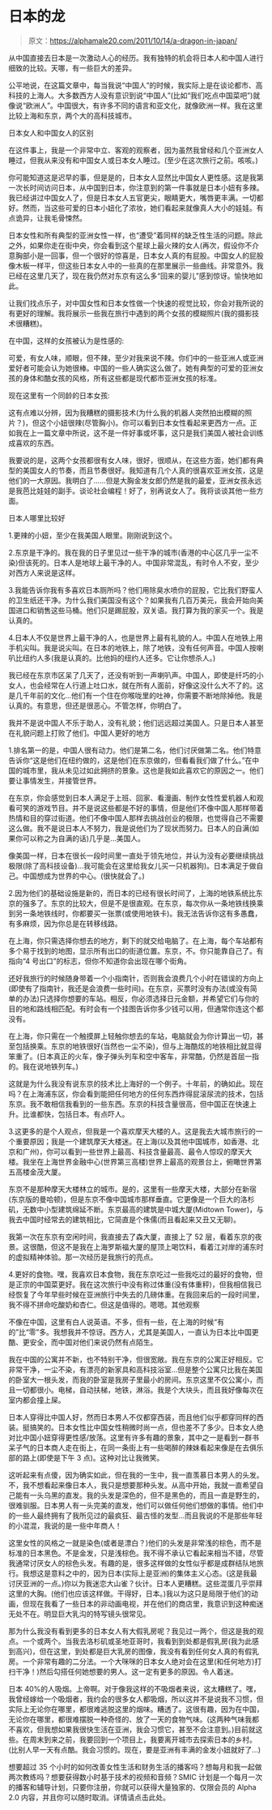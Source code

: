 # 日本的龙

> 原文：<https://alphamale20.com/2011/10/14/a-dragon-in-japan/>

从中国直接去日本是一次激动人心的经历。我有独特的机会将日本人和中国人进行细致的比较。天哪，有一些巨大的差异。

公平地说，在这篇文章中，每当我说“中国人”的时候，我实际上是在谈论都市、高科技的上海人。大多数西方人没有意识到说“中国人”(比如“我们吃点中国菜吧”)就像说“欧洲人”。中国很大，有许多不同的语言和亚文化，就像欧洲一样。我在这里比较上海和东京，两个大的高科技城市。

日本女人和中国女人的区别

在这件事上，我是一个非常中立、客观的观察者，因为虽然我曾经和几个亚洲女人睡过，但我从来没有和中国女人或日本女人睡过。(至少在这次旅行之前。咳咳。)

你可能知道这是迟早的事，但是是的，日本女人显然比中国女人更性感。这是我第一次长时间访问日本，从中国到日本，你注意到的第一件事就是日本小妞有多辣。我已经讲过中国女人了，但是日本女人五官更尖，眼睛更大，嘴唇更丰满。一切都好。然而，当这些可爱的日本小妞化了浓妆，她们看起来就像真人大小的娃娃。有点诡异，让我毛骨悚然。

日本女性和所有典型的亚洲女性一样，也“遭受”着同样的缺乏性生活的问题。除此之外，如果你走在街中央，你会看到这个星球上最火辣的女人(再次，假设你不介意胸部小是一回事，但一个很好的惊喜是，日本女人真的有屁股。中国女人的屁股像木板一样平，但这些日本女人中的一些真的在那里展示一些曲线。非常意外。我已经在这里几天了，现在我仍然对东京有这么多“回来的婴儿”感到惊讶。愉快地如此。

让我们找点乐子，对中国女性和日本女性做一个快速的视觉比较，你会对我所说的有更好的理解。我将展示一些我在旅行中遇到的两个女孩的模糊照片(我的摄影技术很糟糕)。

在中国，这样的女孩被认为是性感的:

可爱，有女人味，顺眼，但不辣，至少对我来说不辣。你们中的一些亚洲人或亚洲爱好者可能会认为她很棒。中国的一些人确实这么做了。她有典型的可爱的亚洲女孩的身体和酷女孩的风格，所有这些都是现代都市亚洲女孩的标准。

现在这里有一个同龄的日本女孩:

这有点难以分辨，因为我糟糕的摄影技术(为什么我的机器人突然拍出模糊的照片？)，但这个小妞很辣(尽管胸小)。你可以看到日本女性看起来更西方一点。正如我在上一篇文章中所说，这不是一件好事或坏事，这只是我们美国人被社会训练成喜欢的东西。

我要说的是，这两个女孩都很有女人味，很好，很顺从，在这些方面，她们都有典型的美国女人的节奏，而且节奏很好。我知道有几个人真的很喜欢亚洲女孩，这是他们的一大原因。我明白了......但是大胸金发女郎仍然是我的最爱，亚洲女孩永远是我芭比娃娃的副手。谈论社会编程！好了，别再说女人了。我将谈谈其他一些方面。

日本人哪里比较好

1.更辣的小妞，至少在我美国人眼里。刚刚说到这个。

2.东京是干净的。我在我的日子里见过一些干净的城市(香港的中心区几乎一尘不染)但该死的。日本人是地球上最干净的人。中国非常混乱，有时令人不安，至少对西方人来说是这样。

3.我能告诉你我有多喜欢日本厕所吗？他们用除臭水喷你的屁股，它比我们野蛮人的卫生纸还干净。为什么我们美国没有这个？如果我有几百万美元，我会开始向美国进口和销售这些马桶。他们只是踢屁股，双关语。我打算为我的家买一个。我是认真的。

4.日本人不仅是世界上最干净的人，也是世界上最有礼貌的人。中国人在地铁上用手机尖叫。我是说尖叫。在日本的地铁上，除了地铁，没有任何声音。中国人按喇叭比纽约人多(我是认真的。比他妈的纽约人还多。它让你想杀人。)

我已经在东京市区呆了几天了，还没有听到一声喇叭声。中国人，即使是纤巧的小女人，也会经常在人行道上吐口水，就在所有人面前，好像这没什么大不了的。这是几千年前的文化...他们有一个住在你喉咙里的吐神，你需要不断地除掉他。我是认真的。有意思，但还是很恶心。不管怎样，你明白了。

我并不是说中国人不乐于助人，没有礼貌；他们远远超过美国人。只是日本人甚至在礼貌问题上打败了他们。中国人更好的地方

1.排名第一的是，中国人很有动力。他们是第二名，他们讨厌做第二名。他们特意告诉你“这是他们在纽约做的，这是他们在东京做的，但看看我们做了什么。”在中国的城市里，我从未见过如此拥挤的景象。这也是我如此喜欢它的原因之一。他们要让事情发生，并接管世界。

在东京，你会感觉到日本人满足于上班、回家、看漫画、制作女性性爱机器人和观看可笑的游戏节目。并不是说这些都是不好的事情，但是他们不像中国人那样带着热情和目的穿过街道。他们不像中国人那样去挑战创业的极限，也觉得自己不需要这么做。我不是说日本人不努力，我是说他们为了现状而努力。日本人的自满(如果你可以称之为自满的话)几乎是...美国人。

像美国一样，日本在很长一段时间里一直处于领先地位，并认为没有必要继续挑战极限(除了高科技设备)...我可能会在这里给我女儿买一只机器狗)。日本满足于做自己。中国想成为世界的中心。(很快就会了。)

2.因为他们的基础设施是新的，而日本的已经有很长时间了，上海的地铁系统比东京的强多了。东京的比较大，但是不是很直观。在东京，每次你从一条地铁线换乘到另一条地铁线时，你都要买一张票(或使用地铁卡)。我无法告诉你这有多愚蠢，有多麻烦，因为你总是在转移线路。

在上海，你只需选择你想去的地方，剩下的就交给电脑了。在上海，每个车站都有多个易于找到的地图，显示所有出口的街道位置。东京，不。你只能靠自己了。有指向“4 号出口”的标志，但你不知道你会出现在哪个街角。

还好我旅行的时候随身带着一个小指南针，否则我会浪费几个小时在错误的方向上(即使有了指南针，我还是会浪费一些时间)。在东京，买票时没有办法(或没有简单的办法)只选择你想要的车站。相反，你必须选择日元金额，并希望它们与你的目的地和路线相匹配。有时会有一个挂图告诉你多少钱可以用，但通常你连这个都没有。

在上海，你只需在一个触摸屏上轻触你想去的车站，电脑就会为你计算出一切，甚至包括换乘。东京的地铁很好(当然也一尘不染)，但与上海酷炫的地铁相比就显得笨重了。(日本真正的火车，像子弹头列车和空中客车，非常酷，仍然是首屈一指的。我在说地铁列车。)

这就是为什么我没有说东京的技术比上海好的一个例子。十年前，的确如此。现在吗？在上海浦东区，你会看到能把任何地方的任何东西炸得屁滚尿流的技术，包括东京。我不敢相信我看到的一些东西。东京的科技含量很高，但中国正在快速上升。比谁都快，包括日本。有点吓人。

3.这更多的是个人观点，但我是一个喜欢摩天大楼的人。这是我去大城市旅行的一个重要原因；我是一个建筑摩天大楼迷。在上海(以及其他中国城市，如香港、北京和广州)，你可以看到一些世界上最高、科技含量最高、最令人惊叹的摩天大楼。我坐在上海世界金融中心(世界第三高楼)世界上最高的观景台上，俯瞰世界第五高楼金茂大厦。

东京不是那种摩天大楼林立的城市。是的，这里有一些摩天大楼，大部分在新宿(东京版的曼哈顿)，但是东京不像中国城市那样垂直。它更像是一个巨大的洛杉矶，无数中小型建筑绵延不断。东京最高的建筑是中城大厦(Midtown Tower)，与我去中国时经常去的建筑相比，它简直是个侏儒(而且看起来又丑又无聊)。

我第一次在东京有空闲时间，我直接去了森大厦，直接上了 52 层，看着东京的夜景。这很酷，但这不是我在上海罗斯福大厦的屋顶上喝饮料，看着江对岸的浦东时的虚拟精神体验。那一次经历是我旅行的亮点。

4.更好的食物。嘿，我喜欢日本食物，我在东京吃过一些我吃过的最好的食物，但是正宗的中国菜更好。我在这次旅行中没有称过体重(没有体重秤)，但我相信我已经恢复了今年早些时候在亚洲旅行中失去的几磅体重。在我回来后的一段时间里，我不得不拼命吃酸奶和杏仁。但这是值得的。嗯嗯。其他观察

不像在中国，这里有白人说英语。不多，但有一些，在上海的时候“有的”比“零”多。我想我并不惊讶。西方人，尤其是美国人，一直认为日本比中国更酷、更安全，而中国对他们来说仍然有点陌生。

我在中国的公寓并不新，也不特别干净，但很宽敞。我在东京的公寓正好相反。它非常干净，一尘不染，有漂亮的新家具和高科技浴室...但是整个公寓只比我在美国的卧室大一根头发，而我的卧室是我房子里最小的房间。东京这里不仅公寓小，而且一切都很小。电梯，自动扶梯，地铁，淋浴。我是个大块头，而且我好像每次在室内都会撞上屎。

日本人穿得比中国人好，然而日本男人不仅都穿西装，而且他们似乎都穿同样的西装。挺搞笑的。日本女性比中国女性稍微时尚一点，但也差不了多少。日本女人绝对比中国小妞穿得更性感/放荡。这里有许多有趣的景象，其中之一是看到一群书呆子气的日本商人走在街上，在同一条街上有一些喝醉的辣妹看起来像是在去俱乐部的路上(即使是下午 3 点)。这种对比让我微笑。

这听起来有点傻，因为确实如此，但在我的一生中，我一直羡慕日本男人的头发。不，我不想看起来像日本人，我只是想要那种头发。从高中开始，我就一直希望自己能有一头乌黑的直发。我的头发是深色的，但不是黑色的，而且一直是野生的，很难驯服。日本男人有一头完美的直发，他们可以做任何他们想做的事情。他们中的一些人最终拥有了我所见过的最疯狂、最古怪的发型...而且我说的不是那些年轻的小混混，我说的是一些中年商人！

这里女性的风格之一就是染色(或者是漂白？)他们的头发是非常浅的棕色，而不是标准的日本黑色。不是金发，只是浅棕色。我不得不承认它看起来相当不错，尽管我通常讨厌女人的棕色头发。有趣的是，很多这样做的女性似乎都是成群结队地旅行。我想这是意料之中的，因为日本(实际上是亚洲)的集体主义心态。(这是我最讨厌亚洲的一点。)你以为我迷恋大山雀？伙计。日本人更糟糕。这些混蛋几乎崇拜这里的大胸。(他们也应该这样做。干得好，日本。)我以为这只是局限于他们的动画，但现在我看了一些日本的非动画电视，并在他们的商店里，我意识到这种痴迷无处不在。明显巨大乳沟的特写镜头很常见。

那为什么我没有看到更多的日本女人有大假乳房呢？我见过一两个，但这是我的观点。一个或两个。当我去洛杉矶或圣地亚哥时，我看到到处都是假乳房(我为此感到高兴)，但在这里，到处都是巨大乳房的图像，我没有看到任何女人真的有假乳房。一个非常有趣的二分法。一个大咪咪的日本女人绝对会在这里(和任何地方)打扫干净！)然后勾搭任何她想要的男人。这一定有更多的原因。令人着迷。

日本 40%的人吸烟。上帝啊。对于像我这样的不吸烟者来说，这太糟糕了。嘿，我曾经嫁给一个吸烟者，我约会的很多女人都吸烟，所以这并不是说我不习惯，但实际上无论你在哪里，都很难逃脱这里的烟味。糟透了。这很有趣，因为在中国，无论你在哪里，都很难摆脱一种奇怪的、放了一天的食物气味。(这两种气味我都不喜欢，但我想如果我很快生活在亚洲，我会习惯它，甚至不会注意到。)目前就这些。在周末到来之前，我要回到一个项目上，我要离开城市去探索日本的乡村。(比别人早一天有点酷。我会习惯的。现在，要是亚洲有丰满的金发小妞就好了...)

想要超过 35 个小时的如何改善女性生活和财务生活的播客吗？想每月和我一起做两次教练吗？想要获得数小时基于技术的视频和音频？SMIC 计划是一个每月一次的播客和辅导计划，只要你注册，你就可以获得大量独家的、仅限会员的 Alpha 2.0 内容，并且你可以随时取消。详情请点击此处。